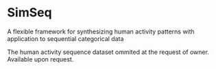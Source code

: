 # SimSeq

A flexible framework for synthesizing human activity patterns with application to sequential categorical data

The human activity sequence dataset ommited at the request of owner. Available upon request.
